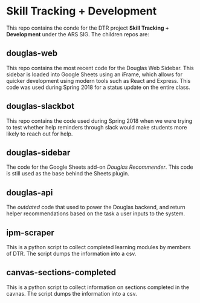 # Skill Tracking + Development

This repo contains the conde for the DTR project **Skill Tracking + Development** under the ARS SIG. The children repos are:


## douglas-web

This repo contains the most recent code for the Douglas Web Sidebar. This sidebar is loaded into Google Sheets using an iFrame, which allows for quicker development using modern tools such as React and Express. This code was used during Spring 2018 for a status update on the entire class.

## douglas-slackbot
This repo contains the code used during Spring 2018 when we were trying to test whether help reminders through slack would make students more likely to reach out for help. 

## douglas-sidebar
The code for the Google Sheets add-on *Douglas Recommender*. This code is still used as the base behind the Sheets plugin.


## douglas-api
The *outdated* code that used to power the Douglas backend, and return helper recommendations based on the task a user inputs to the system.


## ipm-scraper
This is a python script to collect completed learning modules by members of DTR. The script dumps the information into a csv.


## canvas-sections-completed
This is a python script to collect information on sections completed in the cavnas. The script dumps the information into a csv.
